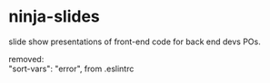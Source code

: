 # ninja-slides
slide show presentations of front-end code for back end devs POs.

removed:         
"sort-vars": "error",
from .eslintrc
